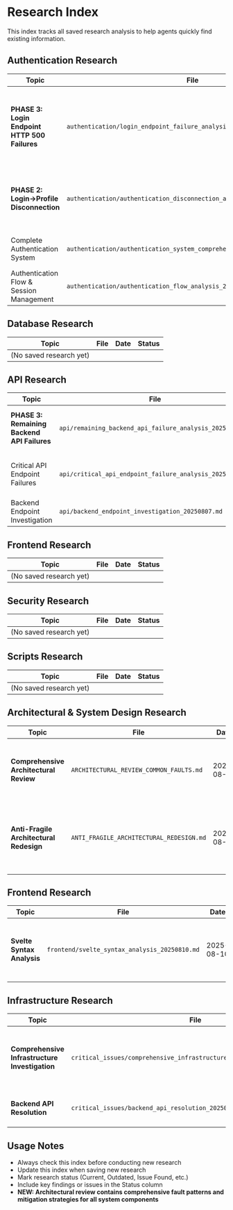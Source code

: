 # Research Index

This index tracks all saved research analysis to help agents quickly find existing information.

## Authentication Research

| Topic | File | Date | Status |
|-------|------|------|--------|
| **PHASE 3: Login Endpoint HTTP 500 Failures** | `authentication/login_endpoint_failure_analysis_20250810.md` | 2025-08-10 | **CRITICAL: Root cause = UserRole enum case mismatch between database and SQLAlchemy** |
| **PHASE 2: Login→Profile Disconnection** | `authentication/authentication_disconnection_analysis_20250807.md` | 2025-08-07 | **CRITICAL: Exact root cause identified - Database SSL config conflict** |
| Complete Authentication System | `authentication/authentication_system_comprehensive_analysis_20250806.md` | 2025-08-06 | Current Issue: Backend 500 error |
| Authentication Flow & Session Management | `authentication/authentication_flow_analysis_20250807.md` | 2025-08-07 | CRITICAL: Root causes identified |

## Database Research

| Topic | File | Date | Status |
|-------|------|------|--------|
| (No saved research yet) | | | |

## API Research

| Topic | File | Date | Status |
|-------|------|------|--------|
| **PHASE 3: Remaining Backend API Failures** | `api/remaining_backend_api_failure_analysis_20250810.md` | 2025-08-10 | **CRITICAL: Root cause = Frontend auth token transmission failure** |
| Critical API Endpoint Failures | `api/critical_api_endpoint_failure_analysis_20250808.md` | 2025-08-08 | Analysis of /api/v1/profile, /settings, /calendar/sync/auto failures |
| Backend Endpoint Investigation | `api/backend_endpoint_investigation_20250807.md` | 2025-08-07 | Initial API failure analysis |

## Frontend Research

| Topic | File | Date | Status |
|-------|------|------|--------|
| (No saved research yet) | | | |

## Security Research

| Topic | File | Date | Status |
|-------|------|------|--------|
| (No saved research yet) | | | |

## Scripts Research

| Topic | File | Date | Status |
|-------|------|------|--------|
| (No saved research yet) | | | |

## Architectural & System Design Research

| Topic | File | Date | Status |
|-------|------|------|--------|
| **Comprehensive Architectural Review** | `ARCHITECTURAL_REVIEW_COMMON_FAULTS.md` | 2025-08-10 | **REFERENCE: Complete fault analysis with mitigation strategies for all system components** |
| **Anti-Fragile Architectural Redesign** | `ANTI_FRAGILE_ARCHITECTURAL_REDESIGN.md` | 2025-08-10 | **STRATEGIC: Transformation roadmap from fragile to anti-fragile system design with resilience patterns** |

## Frontend Research

| Topic | File | Date | Status |
|-------|------|------|--------|
| **Svelte Syntax Analysis** | `frontend/svelte_syntax_analysis_20250810.md` | 2025-08-10 | Analysis of frontend syntax patterns and component structure |

## Infrastructure Research  

| Topic | File | Date | Status |
|-------|------|------|--------|
| **Comprehensive Infrastructure Investigation** | `critical_issues/comprehensive_infrastructure_investigation_20250810.md` | 2025-08-10 | Complete infrastructure analysis including network, SSL, monitoring |
| **Backend API Resolution** | `critical_issues/backend_api_resolution_20250810.md` | 2025-08-10 | Backend API failure resolution strategies |

## Usage Notes

- Always check this index before conducting new research
- Update this index when saving new research
- Mark research status (Current, Outdated, Issue Found, etc.)
- Include key findings or issues in the Status column
- **NEW: Architectural review contains comprehensive fault patterns and mitigation strategies for all system components**